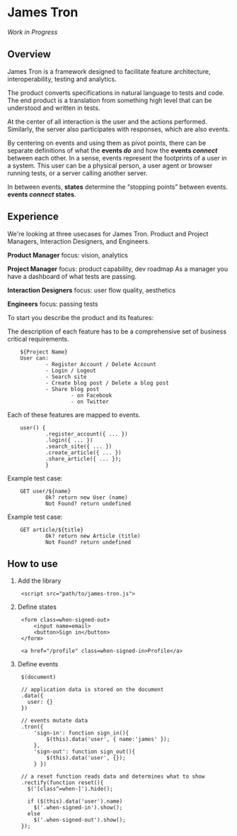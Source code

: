 James Tron
=============

*Work in Progress*

Overview
--------

James Tron is a framework designed to facilitate feature architecture, interoperability,
testing and analytics.

The product converts specifications in natural language to tests and code.
The end product is a translation from something high level that can be understood and written in tests.

At the center of all interaction is the user and the actions performed. Similarly, the server also
participates with responses, which are also events.

By centering on events and using them as pivot points, there can be separate definitions of what
the **events _do_** and how the **events _connect_** between each other.
In a sense, events represent the footprints of a user in a system. This user can be a physical person,
a user agent or browser running tests, or a server calling another server.

In between events, **states** determine the “stopping points” between events. **events _connect_ states**.


Experience
--------

We're looking at three usecases for James Tron. Product and Project Managers, Interaction Designers, and Engineers.

**Product Manager**
        focus: vision, analytics

**Project Manager**
        focus: product capability, dev roadmap
        As a manager you have a dashboard of what tests are passing.

**Interaction Designers**
        focus: user flow quality, aesthetics

**Engineers**
        focus: passing tests


To start you describe the product and its features:

The description of each feature has to be a comprehensive set of business critical requirements.

        ${Project Name}
        User can:
                - Register Account / Delete Account
                - Login / Logout
                - Search site
                - Create blog post / Delete a blog post
                - Share blog post
                        - on Facebook
                        - on Twitter
        
Each of these features are mapped to events.

        user() {
                .register_account({ ... })
                .login({ ... })
                .search_site({ ... })
                .create_article({ ... })
                .share_article({ ... });
                }
                
Example test case:
        
        GET user/${name}
                Ok? return new User (name)
                Not Found? return undefined

Example test case:
        
        GET article/${title}
                Ok? return new Article (title)
                Not Found? return undefined




How to use
--------

1. Add the library


        <script src="path/to/james-tron.js">

2. Define states


        <form class=when-signed-out>
            <input name=email>
            <button>Sign in</button>
        </form>
    
        <a href="/profile" class=when-signed-in>Profile</a>
    
3. Define events


        $(document)
    
        // application data is stored on the document
        .data({
          user: {}
        })
        
        // events mutate data
        .tron({
            'sign-in': function sign_in(){ 
                $(this).data('user', { name:'james' });
            },
            'sign-out': function sign_out(){
                $(this).data('user', {});
            } })
            
        // a reset function reads data and determines what to show
        .rectify(function reset(){
          $('[class^=when-]').hide();
          
          if ($(this).data('user').name) 
            $('.when-signed-in').show();                
          else
            $('.when-signed-out').show();
        });
